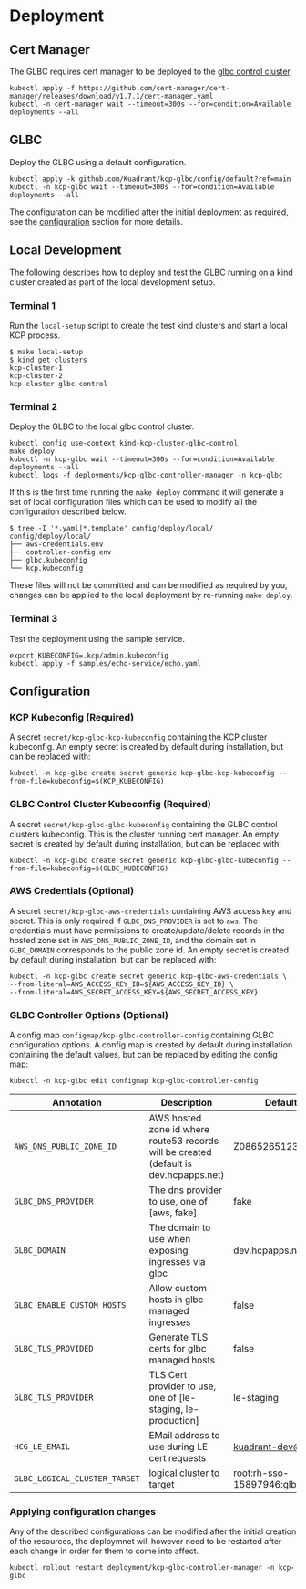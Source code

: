 # Deployment

## Cert Manager

The GLBC requires cert manager to be deployed to the [glbc control cluster](#glbc-control-cluster-kubeconfig).

```
kubectl apply -f https://github.com/cert-manager/cert-manager/releases/download/v1.7.1/cert-manager.yaml
kubectl -n cert-manager wait --timeout=300s --for=condition=Available deployments --all
```

## GLBC

Deploy the GLBC using a default configuration. 

```
kubectl apply -k github.com/Kuadrant/kcp-glbc/config/default?ref=main
kubectl -n kcp-glbc wait --timeout=300s --for=condition=Available deployments --all
```

The configuration can be modified after the initial deployment as required, see the [configuration](#configuration) section for more details.

## Local Development

The following describes how to deploy and test the GLBC running on a kind cluster created as part of the local development setup.

### Terminal 1

Run the `local-setup` script to create the test kind clusters and start a local KCP process.

```
$ make local-setup
$ kind get clusters
kcp-cluster-1
kcp-cluster-2
kcp-cluster-glbc-control
```

### Terminal 2

Deploy the GLBC to the local glbc control cluster.

```
kubectl config use-context kind-kcp-cluster-glbc-control
make deploy
kubectl -n kcp-glbc wait --timeout=300s --for=condition=Available deployments --all
kubectl logs -f deployments/kcp-glbc-controller-manager -n kcp-glbc
```

If this is the first time running the `make deploy` command it will generate a set of local configuration files which 
can be used to modify all the configuration described below.

```
$ tree -I '*.yaml|*.template' config/deploy/local/
config/deploy/local/
├── aws-credentials.env
├── controller-config.env
├── glbc.kubeconfig
└── kcp.kubeconfig
```

These files will not be committed and can be modified as required by you, changes can be applied to the local 
deployment by re-running `make deploy`.

### Terminal 3

Test the deployment using the sample service.

```
export KUBECONFIG=.kcp/admin.kubeconfig
kubectl apply -f samples/echo-service/echo.yaml
```

## Configuration

### KCP Kubeconfig (Required)

A secret `secret/kcp-glbc-kcp-kubeconfig` containing the KCP cluster kubeconfig. An empty secret is created by default 
during installation, but can be replaced with:  

```
kubectl -n kcp-glbc create secret generic kcp-glbc-kcp-kubeconfig --from-file=kubeconfig=$(KCP_KUBECONFIG)
```

### GLBC Control Cluster Kubeconfig (Required)

A secret `secret/kcp-glbc-glbc-kubeconfig` containing the GLBC control clusters kubeconfig. This is the cluster running cert manager. 
An empty secret is created by default during installation, but can be replaced with:

```
kubectl -n kcp-glbc create secret generic kcp-glbc-glbc-kubeconfig --from-file=kubeconfig=$(GLBC_KUBECONFIG)
```

### AWS Credentials (Optional) 

A secret  `secret/kcp-glbc-aws-credentials` containing AWS access key and secret. This is only required if `GLBC_DNS_PROVIDER` is set to `aws`.
The credentials must have permissions to create/update/delete records in the hosted zone set in `AWS_DNS_PUBLIC_ZONE_ID`, and the
domain set in `GLBC_DOMAIN` corresponds to the public zone id. An empty secret is created by default during installation, 
but can be replaced with:

```
kubectl -n kcp-glbc create secret generic kcp-glbc-aws-credentials \
--from-literal=AWS_ACCESS_KEY_ID=${AWS_ACCESS_KEY_ID} \
--from-literal=AWS_SECRET_ACCESS_KEY=${AWS_SECRET_ACCESS_KEY}
```

### GLBC Controller Options (Optional)

A config map `configmap/kcp-glbc-controller-config` containing GLBC configuration options. A config map is created by 
default during installation containing the default values, but can be replaced by editing the config map:

```
kubectl -n kcp-glbc edit configmap kcp-glbc-controller-config
```

| Annotation | Description | Default value |
| ---------- | ----------- | ------------- |
| `AWS_DNS_PUBLIC_ZONE_ID` |  AWS hosted zone id where route53 records will be created (default is dev.hcpapps.net) | Z08652651232L9P84LRSB |
| `GLBC_DNS_PROVIDER` |  The dns provider to use, one of [aws, fake] | fake |
| `GLBC_DOMAIN` |  The domain to use when exposing ingresses via glbc | dev.hcpapps.net |
| `GLBC_ENABLE_CUSTOM_HOSTS` | Allow custom hosts in glbc managed ingresses | false |
| `GLBC_TLS_PROVIDED` | Generate TLS certs for glbc managed hosts | false |
| `GLBC_TLS_PROVIDER` | TLS Cert provider to use, one of [le-staging, le-production] | le-staging |
| `HCG_LE_EMAIL` | EMail address to use during LE cert requests | kuadrant-dev@redhat.com |
| `GLBC_LOGICAL_CLUSTER_TARGET` | logical cluster to target | root:rh-sso-15897946:glbc |

### Applying configuration changes

Any of the described configurations can be modified after the initial creation of the resources, the deploymnet will however 
need to be restarted after each change in order for them to come into affect.

`kubectl rollout restart deployment/kcp-glbc-controller-manager -n kcp-glbc`
